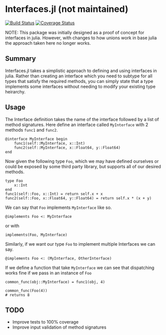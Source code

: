 # Interfaces.jl (not maintained)
[![Build Status](https://travis-ci.org/Rory-Finnegan/Interfaces.jl.svg?branch=master)](https://travis-ci.org/Rory-Finnegan/Interfaces.jl)  [![Coverage Status](https://coveralls.io/repos/Rory-Finnegan/Interfaces.jl/badge.svg?branch=master)](https://coveralls.io/r/Rory-Finnegan/Interfaces.jl?branch=master)

NOTE: This package was initially designed as a proof of concept for interfaces in julia. However, with changes to how unions work in base julia the approach taken here no longer works.

## Summary
Interfaces.jl takes a simplistic approach to defining and using interfaces in julia. Rather than creating an interface which you need to subtype for all types that satisfy the required methods, you can simply state that a type implements some interfaces without needing to modify your existing type heirarchy.

## Usage
The Interface definition takes the name of the interface followed by a list of method signatures. Here define an interface called `MyInterface` with 2 methods `func1` and `func2`.
```
@interface MyInterface begin
    func1(self::MyInterface, x::Int)
    func2(self::MyInterface, x::Float64, y::Float64)
end
```

Now given the following type `Foo`, which we may have defined ourselves or could be exposed by some third party library, but supports all of our desired methods.
```
type Foo
    x::Int
end
func1(self::Foo, x::Int) = return self.x + x
func2(self::Foo, x::Float64, y::Float64) = return self.x * (x + y)
```

We can say that `Foo` implements `MyInterface` like so.
```
@implements Foo <: MyInterface
```
or with
```
implements(Foo, MyInterface)
```

Similarly, if we want our type `Foo` to implement multiple Interfaces we can say.
```
@implements Foo <: (MyInterface, OtherInterface)
```

If we define a function that take `MyInterface` we can see that dispatching works fine if we pass in an instance of `Foo`
```
common_func(obj::MyInterface) = func1(obj, 4)

common_func(Foo(4))
# returns 8
```

## TODO
 * Improve tests to 100% coverage
 * Improve input validation of method signatures
